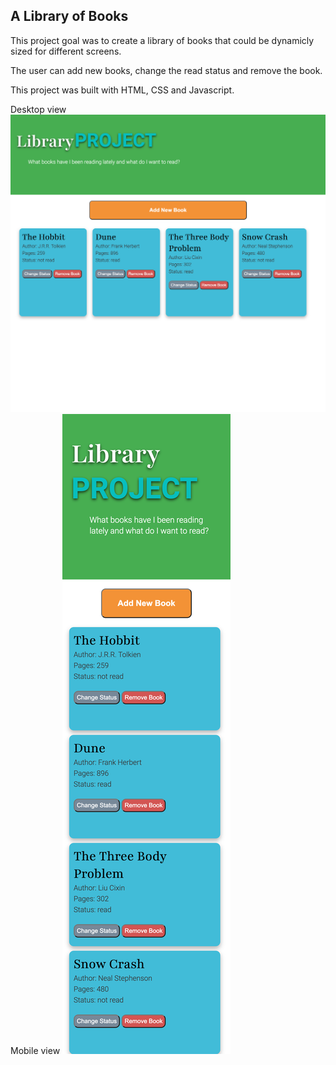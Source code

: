 ## A Library of Books

This project goal was to create a library of books that could be dynamicly sized for different screens. 

The user can add new books, change the read status and remove the book. 

This project was built with HTML, CSS and Javascript.

Desktop view
![Alt text](<images/ss_desktop_Library-project_ (1).png>)
Mobile view
![Mobile view screenshot](</images/ss_mobile_Library-project_.png>)

